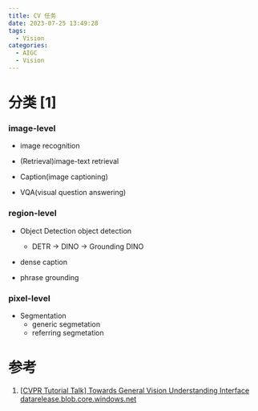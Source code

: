 ```yaml
---
title: CV 任务
date: 2023-07-25 13:49:28
tags:
  - Vision
categories: 
  - AIGC
  - Vision  
---
```


<p></p>
<!-- more -->

# 分类 [1]
### image-level
+ image recognition

+ (Retrieval)image-text retrieval
  
+ Caption(image captioning) 

+ VQA(visual question answering)

### region-level
+ Object Detection object detection
  - DETR -> DINO -> Grounding DINO
  
+ dense caption

+ phrase grounding

### pixel-level 
+ Segmentation
  + generic segmetation
  + referring segmetation

# 参考
1. [[CVPR Tutorial Talk\] Towards General Vision Understanding Interface](https://www.bilibili.com/video/BV1ds4y1k7pj/?vd_source=f6e8c1128f9f264c5ab8d9411a644036)
   [datarelease.blob.core.windows.net](https://datarelease.blob.core.windows.net/tutorial/vision_foundation_models_2023/slides/Jianwei_CVPR2023_Tutorial.pdf)




